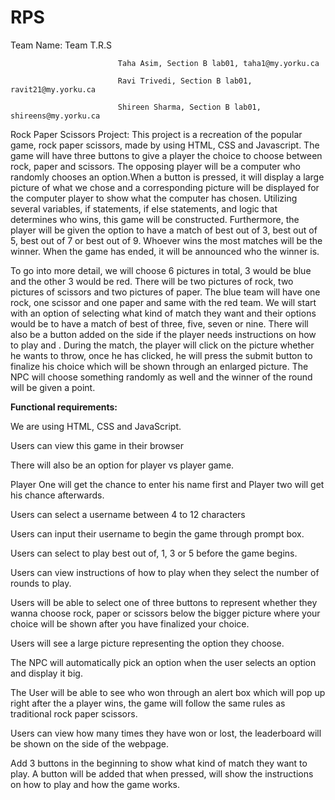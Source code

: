 # RPS
Team Name: Team T.R.S
  
          
                            Taha Asim, Section B lab01, taha1@my.yorku.ca
                            
                            Ravi Trivedi, Section B lab01, ravit21@my.yorku.ca
                            
                            Shireen Sharma, Section B lab01, shireens@my.yorku.ca



Rock Paper Scissors Project: This project is a recreation of the popular game, rock paper scissors, made by using HTML, CSS and Javascript. The game will have three buttons to give a player the choice to choose between rock, paper and scissors. The opposing player will be a computer who randomly chooses an option.When a button is pressed, it will display a large picture of what we chose and a corresponding picture will be displayed for the computer player to show what the computer has chosen. Utilizing several variables, if statements, if else statements, and logic that determines who wins, this game will be constructed. Furthermore, the player will be given the option to have a match of best out of 3, best out of 5, best out of 7 or best out of 9. Whoever wins the most matches will be the winner. When the game has ended, it will be announced who the winner is. 

To go into more detail, we will choose 6 pictures in total, 3 would be blue and the other 3 would be red. There will be two pictures of rock, two pictures of scissors and two pictures of paper. The blue team will have one rock, one scissor and one paper and same with the red team. We will start with an option of selecting what kind of match they want and their options would be to have a match of best of three, five, seven or nine. There will also be a button added on the side if the player needs instructions on how to play and . During the match, the player will click on the picture whether he wants to throw, once he has clicked, he will press the submit button to finalize his choice which will be shown through an enlarged picture. The NPC will choose something randomly as well and the winner of the round will be given a point.

**Functional requirements:**

We are using HTML, CSS and JavaScript.

Users can view this game in their browser

There will also be an option for player vs player game. 

Player One will get the chance to enter his name first and Player two will get his chance afterwards.

Users can select a username between 4 to 12 characters

Users can input their username to begin the game through prompt box.

Users can select to play best out of, 1, 3 or 5 before the game begins.

Users can view instructions of how to play when they select the number of rounds to play. 

Users will be able to select one of three buttons to represent whether they wanna choose rock, paper or scissors below the bigger picture where your choice will be shown after you have finalized your choice.

Users will see a large picture representing the option they choose.

The NPC will automatically pick an option when the user selects an option and display it big.

The User will be able to see who won through an alert box which will pop up right after the a player wins, the game will follow the same rules as traditional rock paper scissors. 

Users can view how many times they have won or lost, the leaderboard will be shown on the side of the webpage.

Add 3 buttons in the beginning to show what kind of match they want to play. A button will be added that when pressed, will show the instructions on how to play and how the game works.




